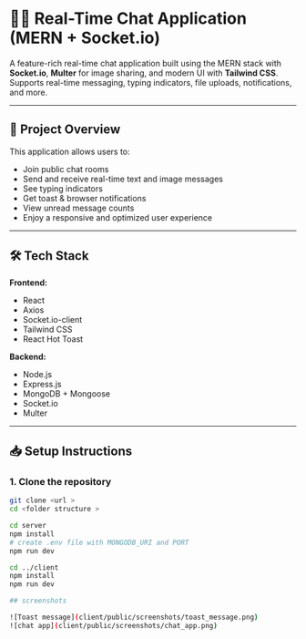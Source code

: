 # 🧑‍💬 Real-Time Chat Application (MERN + Socket.io)

A feature-rich real-time chat application built using the MERN stack with **Socket.io**, **Multer** for image sharing, and modern UI with **Tailwind CSS**. Supports real-time messaging, typing indicators, file uploads, notifications, and more.

---

## 🚀 Project Overview

This application allows users to:
- Join public chat rooms
- Send and receive real-time text and image messages
- See typing indicators
- Get toast & browser notifications
- View unread message counts
- Enjoy a responsive and optimized user experience

---

## 🛠️ Tech Stack

**Frontend:**
- React
- Axios
- Socket.io-client
- Tailwind CSS
- React Hot Toast

**Backend:**
- Node.js
- Express.js
- MongoDB + Mongoose
- Socket.io
- Multer

---

## 📥 Setup Instructions

### 1. Clone the repository

```bash
git clone <url >
cd <folder structure >

cd server
npm install
# create .env file with MONGODB_URI and PORT
npm run dev

cd ../client
npm install
npm run dev

## screenshots 

![Toast message](client/public/screenshots/toast_message.png)
![chat app](client/public/screenshots/chat_app.png)

